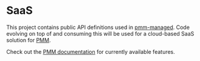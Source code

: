# SaaS

This project contains public API definitions used in [pmm-managed](https://github.com/percona/pmm-managed/). Code evolving on top of and consuming this will be used for a cloud-based SaaS solution for [PMM](https://www.percona.com/software/database-tools/percona-monitoring-and-management).

Check out the [PMM  documentation](https://www.percona.com/doc/percona-monitoring-and-management/index.html) for currently available features.
